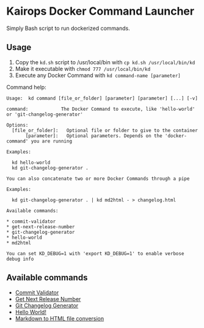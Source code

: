 # Kairops Docker Command Launcher

Simply Bash script to run dockerized commands.

## Usage

1. Copy the `kd.sh` script to /usr/local/bin with `cp kd.sh /usr/local/bin/kd`
2. Make it executable with `chmod 777 /usr/local/bin/kd`
3. Execute any Docker Command with `kd command-name [parameter]`

Command help:

```console
Usage:  kd command [file_or_folder] [parameter] [parameter] [...] [-v]

command:            The Docker Command to execute, like 'hello-world' or 'git-changelog-generator'

Options:
  [file_or_folder]:   Optional file or folder to give to the container
       [parameter]:   Optional parameters. Depends on the 'docker-command' you are running

Examples:

  kd hello-world
  kd git-changelog-generator .

You can also concatenate two or more Docker Commands through a pipe

Examples:

  kd git-changelog-generator . | kd md2html - > changelog.html

Available commands:

* commit-validator
* get-next-release-number
* git-changelog-generator
* hello-world
* md2html

You can set KD_DEBUG=1 with 'export KD_DEBUG=1' to enable verbose debug info
```

## Available commands

- [Commit Validator](https://github.com/kairops/dc-commit-validator)
- [Get Next Release Number](https://github.com/kairops/dc-get-next-release-number)
- [Git Changelog Generator](https://github.com/kairops/dc-git-changelog-generator)
- [Hello World!](https://github.com/kairops/dc-hello-world)
- [Markdown to HTML file conversion](https://github.com/kairops/dc-md2html)
